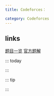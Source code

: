 ```yaml
---
title: Codeforces：

category: Codeforces
---
```


## links

[题目一览](https://codeforces.com/contest/1490)
[官方题解](https://codeforces.com/blog/entry/87874)

::: today

:::

::: tip

:::

## 

## 

## 

## 

## 
